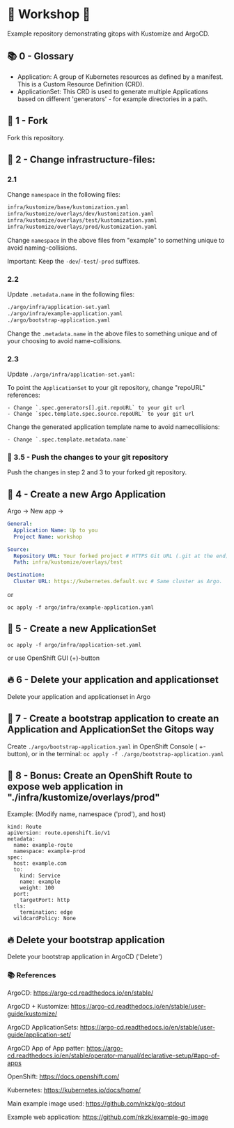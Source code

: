 # :construction: Workshop :construction:

Example repository demonstrating gitops with Kustomize and ArgoCD.

## :books: 0 - Glossary

- Application:  A group of Kubernetes resources as defined by a manifest. This is a Custom Resource Definition (CRD).
- ApplicationSet: This CRD is used to generate multiple Applications based on different 'generators' - for example directories in a path.

## :fork_and_knife: 1 - Fork 

Fork this repository.

## :pencil: 2 - Change infrastructure-files:

### 2.1

Change `namespace` in the following files:

```bash
infra/kustomize/base/kustomization.yaml
infra/kustomize/overlays/dev/kustomization.yaml
infra/kustomize/overlays/test/kustomization.yaml
infra/kustomize/overlays/prod/kustomization.yaml
```


Change `namespace` in the above files from "example" to something unique to avoid naming-collisions.

Important: Keep the `-dev`/`-test`/`-prod` suffixes.


### 2.2

Update `.metadata.name` in the following files:

```bash
./argo/infra/application-set.yaml
./argo/infra/example-application.yaml
./argo/bootstrap-application.yaml
```

Change the `.metadata.name` in the above files to something unique and of your choosing to avoid name-collisions.


### 2.3

Update `./argo/infra/application-set.yaml`:

To point the `ApplicationSet` to your git repository, change "repoURL" references:

    - Change `.spec.generators[].git.repoURL` to your git url
    - Change `spec.template.spec.source.repoURL` to your git url


Change the generated application template name to avoid namecollisions:

    - Change `.spec.template.metadata.name`


### :rocket: 3.5 - Push the changes to your git repository 

Push the changes in step 2 and 3 to your forked git repository.

## :construction: 4 - Create a new Argo Application 

Argo -> New app ->

```yaml
General:
  Application Name: Up to you
  Project Name: workshop

Source:
  Repository URL: Your forked project # HTTPS Git URL (.git at the end)
  Path: infra/kustomize/overlays/test

Destination:
  Cluster URL: https://kubernetes.default.svc # Same cluster as Argo.
```


or

`oc apply -f argo/infra/example-application.yaml`

## :construction: 5 - Create a new ApplicationSet

`oc apply -f argo/infra/application-set.yaml`

or use OpenShift GUI (+)-button


## :fire: 6 - Delete your application and applicationset 

Delete your application and applicationset in Argo

## :rocket: 7 - Create a bootstrap application to create an Application and ApplicationSet the Gitops way 

Create `./argo/bootstrap-application.yaml` in OpenShift Console ( +-button), or in the terminal: `oc apply -f ./argo/bootstrap-application.yaml`

## :apple: 8 - Bonus: Create an OpenShift Route to expose web application in "./infra/kustomize/overlays/prod" 

Example: (Modify name, namespace ('prod'), and host)

```
kind: Route
apiVersion: route.openshift.io/v1
metadata:
  name: example-route
  namespace: example-prod
spec:
  host: example.com
  to:
    kind: Service
    name: example
    weight: 100
  port:
    targetPort: http
  tls:
    termination: edge
  wildcardPolicy: None
```

## :fire: Delete your bootstrap application 

Delete your bootstrap application in ArgoCD ('Delete')



### :books: References

ArgoCD: https://argo-cd.readthedocs.io/en/stable/

ArgoCD + Kustomize: https://argo-cd.readthedocs.io/en/stable/user-guide/kustomize/

ArgoCD ApplicationSets: https://argo-cd.readthedocs.io/en/stable/user-guide/application-set/

ArgoCD App of App patter: https://argo-cd.readthedocs.io/en/stable/operator-manual/declarative-setup/#app-of-apps

OpenShift: https://docs.openshift.com/

Kubernetes: https://kubernetes.io/docs/home/

Main example image used: https://github.com/nkzk/go-stdout

Example web application: https://github.com/nkzk/example-go-image